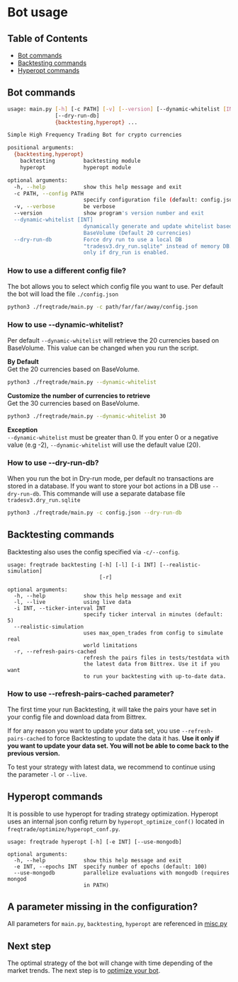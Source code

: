 # Bot usage

## Table of Contents
- [Bot commands](#bot-commands)
- [Backtesting commands](#backtesting-commands)
- [Hyperopt commands](#hyperopt-commands)

## Bot commands
```bash
usage: main.py [-h] [-c PATH] [-v] [--version] [--dynamic-whitelist [INT]]
               [--dry-run-db]
               {backtesting,hyperopt} ...

Simple High Frequency Trading Bot for crypto currencies

positional arguments:
  {backtesting,hyperopt}
    backtesting         backtesting module
    hyperopt            hyperopt module

optional arguments:
  -h, --help            show this help message and exit
  -c PATH, --config PATH
                        specify configuration file (default: config.json)
  -v, --verbose         be verbose
  --version             show program's version number and exit
  --dynamic-whitelist [INT]
                        dynamically generate and update whitelist based on 24h
                        BaseVolume (Default 20 currencies)
  --dry-run-db          Force dry run to use a local DB
                        "tradesv3.dry_run.sqlite" instead of memory DB. Work
                        only if dry_run is enabled.
```

### How to use a different config file?
The bot allows you to select which config file you want to use. Per 
default the bot will load the file `./config.json`

```bash
python3 ./freqtrade/main.py -c path/far/far/away/config.json 
```

### How to use --dynamic-whitelist?
Per default `--dynamic-whitelist` will retrieve the 20 currencies based 
on BaseVolume. This value can be changed when you run the script.

**By Default**  
Get the 20 currencies based on BaseVolume.  
```bash
python3 ./freqtrade/main.py --dynamic-whitelist
```

**Customize the number of currencies to retrieve**  
Get the 30 currencies based on BaseVolume.  
```bash
python3 ./freqtrade/main.py --dynamic-whitelist 30
```

**Exception**  
`--dynamic-whitelist` must be greater than 0. If you enter 0 or a
negative value (e.g -2), `--dynamic-whitelist` will use the default
value (20).

### How to use --dry-run-db?
When you run the bot in Dry-run mode, per default no transactions are stored
in a database. If you want to store your bot actions in a DB use 
`--dry-run-db`. This commande will use a separate database file 
`tradesv3.dry_run.sqlite`

```bash
python3 ./freqtrade/main.py -c config.json --dry-run-db
```


## Backtesting commands

Backtesting also uses the config specified via `-c/--config`.

```
usage: freqtrade backtesting [-h] [-l] [-i INT] [--realistic-simulation]
                             [-r]

optional arguments:
  -h, --help            show this help message and exit
  -l, --live            using live data
  -i INT, --ticker-interval INT
                        specify ticker interval in minutes (default: 5)
  --realistic-simulation
                        uses max_open_trades from config to simulate real
                        world limitations
  -r, --refresh-pairs-cached
                        refresh the pairs files in tests/testdata with 
                        the latest data from Bittrex. Use it if you want
                        to run your backtesting with up-to-date data.
```

### How to use --refresh-pairs-cached parameter?
The first time your run Backtesting, it will take the pairs your have 
set in your config file and download data from Bittrex. 

If for any reason you want to update your data set, you use 
`--refresh-pairs-cached` to force Backtesting to update the data it has. 
**Use it only if you want to update your data set. You will not be able
to come back to the previous version.**

To test your strategy with latest data, we recommend to continue using  
the parameter `-l` or `--live`.


## Hyperopt commands

It is possible to use hyperopt for trading strategy optimization.
Hyperopt uses an internal json config return by `hyperopt_optimize_conf()` 
located in `freqtrade/optimize/hyperopt_conf.py`.

```
usage: freqtrade hyperopt [-h] [-e INT] [--use-mongodb]

optional arguments:
  -h, --help            show this help message and exit
  -e INT, --epochs INT  specify number of epochs (default: 100)
  --use-mongodb         parallelize evaluations with mongodb (requires mongod
                        in PATH)

```

## A parameter missing in the configuration?
All parameters for `main.py`, `backtesting`, `hyperopt` are referenced
in [misc.py](https://github.com/gcarq/freqtrade/blob/develop/freqtrade/misc.py#L84)

## Next step
The optimal strategy of the bot will change with time depending of the
market trends. The next step is to 
[optimize your bot](https://github.com/gcarq/freqtrade/blob/develop/docs/bot-optimization.md).